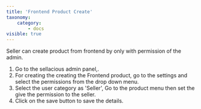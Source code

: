```yaml
---
title: 'Frontend Product Create'
taxonomy:
    category:
        - docs
visible: true
---
```


Seller can create product from frontend by only with permission of the admin.
1. Go to the sellacious admin panel,.
2. For creating the creating the Frontend product, go to the settings and select the permissions from the drop down menu.
3. Select the user category as 'Seller', Go to the product menu then set the give the permission to the seller.
4. Click on the save button to save the details.